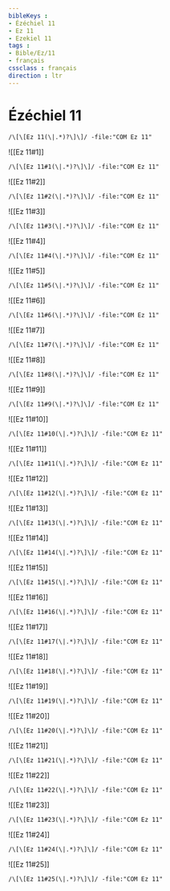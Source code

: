 ```yaml
---
bibleKeys : 
- Ézéchiel 11
- Ez 11
- Ezekiel 11
tags : 
- Bible/Ez/11
- français
cssclass : français
direction : ltr
---
```


# Ézéchiel 11

```query
/\[\[Ez 11(\|.*)?\]\]/ -file:"COM Ez 11"
```



![[Ez 11#1]]

```query
/\[\[Ez 11#1(\|.*)?\]\]/ -file:"COM Ez 11"
```

![[Ez 11#2]]

```query
/\[\[Ez 11#2(\|.*)?\]\]/ -file:"COM Ez 11"
```

![[Ez 11#3]]

```query
/\[\[Ez 11#3(\|.*)?\]\]/ -file:"COM Ez 11"
```

![[Ez 11#4]]

```query
/\[\[Ez 11#4(\|.*)?\]\]/ -file:"COM Ez 11"
```

![[Ez 11#5]]

```query
/\[\[Ez 11#5(\|.*)?\]\]/ -file:"COM Ez 11"
```

![[Ez 11#6]]

```query
/\[\[Ez 11#6(\|.*)?\]\]/ -file:"COM Ez 11"
```

![[Ez 11#7]]

```query
/\[\[Ez 11#7(\|.*)?\]\]/ -file:"COM Ez 11"
```

![[Ez 11#8]]

```query
/\[\[Ez 11#8(\|.*)?\]\]/ -file:"COM Ez 11"
```

![[Ez 11#9]]

```query
/\[\[Ez 11#9(\|.*)?\]\]/ -file:"COM Ez 11"
```

![[Ez 11#10]]

```query
/\[\[Ez 11#10(\|.*)?\]\]/ -file:"COM Ez 11"
```

![[Ez 11#11]]

```query
/\[\[Ez 11#11(\|.*)?\]\]/ -file:"COM Ez 11"
```

![[Ez 11#12]]

```query
/\[\[Ez 11#12(\|.*)?\]\]/ -file:"COM Ez 11"
```

![[Ez 11#13]]

```query
/\[\[Ez 11#13(\|.*)?\]\]/ -file:"COM Ez 11"
```

![[Ez 11#14]]

```query
/\[\[Ez 11#14(\|.*)?\]\]/ -file:"COM Ez 11"
```

![[Ez 11#15]]

```query
/\[\[Ez 11#15(\|.*)?\]\]/ -file:"COM Ez 11"
```

![[Ez 11#16]]

```query
/\[\[Ez 11#16(\|.*)?\]\]/ -file:"COM Ez 11"
```

![[Ez 11#17]]

```query
/\[\[Ez 11#17(\|.*)?\]\]/ -file:"COM Ez 11"
```

![[Ez 11#18]]

```query
/\[\[Ez 11#18(\|.*)?\]\]/ -file:"COM Ez 11"
```

![[Ez 11#19]]

```query
/\[\[Ez 11#19(\|.*)?\]\]/ -file:"COM Ez 11"
```

![[Ez 11#20]]

```query
/\[\[Ez 11#20(\|.*)?\]\]/ -file:"COM Ez 11"
```

![[Ez 11#21]]

```query
/\[\[Ez 11#21(\|.*)?\]\]/ -file:"COM Ez 11"
```

![[Ez 11#22]]

```query
/\[\[Ez 11#22(\|.*)?\]\]/ -file:"COM Ez 11"
```

![[Ez 11#23]]

```query
/\[\[Ez 11#23(\|.*)?\]\]/ -file:"COM Ez 11"
```

![[Ez 11#24]]

```query
/\[\[Ez 11#24(\|.*)?\]\]/ -file:"COM Ez 11"
```

![[Ez 11#25]]

```query
/\[\[Ez 11#25(\|.*)?\]\]/ -file:"COM Ez 11"
```

